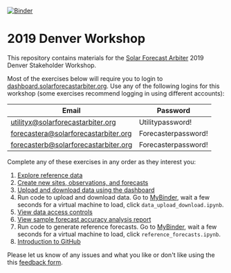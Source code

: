 [![Binder](https://mybinder.org/badge_logo.svg)](https://mybinder.org/v2/gh/SolarArbiter/2019-Denver-Workshop/master)

2019 Denver Workshop
====================

This repository contains materials for the [Solar Forecast Arbiter](https://solarforecastarbiter.org) 2019 Denver Stakeholder Workshop.

Most of the exercises below will require you to login to [dashboard.solarforecastarbiter.org](https://dashboard.solarforecastarbiter.org). Use any of the following logins for this workshop (some exercises recommend logging in using different accounts):

|Email                                 | Password          |
|--------------------------------------|-------------------|
|utilityx@solarforecastarbiter.org     |Utilitypassword!   |
|forecastera@solarforecastarbiter.org  |Forecasterpassword!|
|forecasterb@solarforecastarbiter.org  |Forecasterpassword!|

Complete any of these exercises in any order as they interest you:

1. [Explore reference data](reference_data.md)
2. [Create new sites, observations, and forecasts](metadata.md)
2. [Upload and download data using the dashboard](upload_download_data.md)
2. Run code to upload and download data. Go to [MyBinder](https://mybinder.org/v2/gh/SolarArbiter/2019-Denver-Workshop/master), wait a few seconds for a virtual machine to load, click `data_upload_download.ipynb`.
2. [View data access controls](data_access_control.md)
2. [View sample forecast accuracy analysis report](report.md)
2. Run code to generate reference forecasts. Go to [MyBinder](https://mybinder.org/v2/gh/SolarArbiter/2019-Denver-Workshop/master), wait a few seconds for a virtual machine to load, click `reference_forecasts.ipynb`.
2. [Introduction to GitHub](https://solarforecastarbiter.org/2019/01/29/Scratch-the-Surface-of-Github.html)

Please let us know of any issues and what you like or don't like using the this [feedback form](https://docs.google.com/forms/d/e/1FAIpQLSesG5GUMzcvDOVipyzdhaNIukBDNMfoQFrNB3vnGsUUP6NzcA/viewform).
